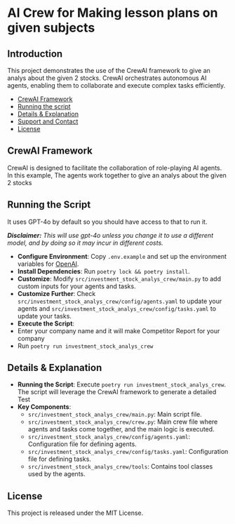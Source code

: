 # AI Crew for Making lesson plans on given subjects
## Introduction
This project demonstrates the use of the CrewAI framework to give an analys about the given 2 stocks. CrewAI orchestrates autonomous AI agents, enabling them to collaborate and execute complex tasks efficiently.


- [CrewAI Framework](#crewai-framework)
- [Running the script](#running-the-script)
- [Details & Explanation](#details--explanation)
- [Support and Contact](#support-and-contact)
- [License](#license)

## CrewAI Framework
CrewAI is designed to facilitate the collaboration of role-playing AI agents. In this example, The agents work together to  give an analys about the given 2 stocks


## Running the Script
It uses GPT-4o by default so you should have access to that to run it.

***Disclaimer:** This will use gpt-4o unless you change it to use a different model, and by doing so it may incur in different costs.*

- **Configure Environment**: Copy `.env.example` and set up the environment variables for [OpenAI](https://platform.openai.com/api-keys).
- **Install Dependencies**: Run `poetry lock && poetry install`.
- **Customize**: Modify `src/investment_stock_analys_crew/main.py` to add custom inputs for your agents and tasks.
- **Customize Further**: Check `src/investment_stock_analys_crew/config/agents.yaml` to update your agents and `src/investment_stock_analys_crew/config/tasks.yaml` to update your tasks.
- **Execute the Script**:
- Enter your company name and it will make Competitor Report for your company
- Run `poetry run investment_stock_analys_crew` 

## Details & Explanation
- **Running the Script**: Execute `poetry run investment_stock_analys_crew`. The script will leverage the CrewAI framework to generate a detailed Test
- **Key Components**:
  - `src/investment_stock_analys_crew/main.py`: Main script file.
  - `src/investment_stock_analys_crew/crew.py`: Main crew file where agents and tasks come together, and the main logic is executed.
  - `src/investment_stock_analys_crew/config/agents.yaml`: Configuration file for defining agents.
  - `src/investment_stock_analys_crew/config/tasks.yaml`: Configuration file for defining tasks.
  - `src/investment_stock_analys_crew/tools`: Contains tool classes used by the agents.

## License
This project is released under the MIT License.
